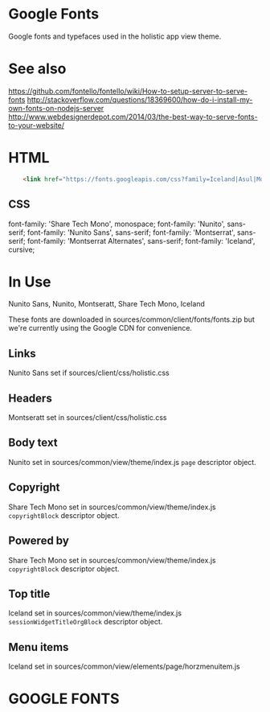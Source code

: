 # Google Fonts

Google fonts and typefaces used in the holistic app view theme.

# See also

https://github.com/fontello/fontello/wiki/How-to-setup-server-to-serve-fonts
http://stackoverflow.com/questions/18369600/how-do-i-install-my-own-fonts-on-nodejs-server
http://www.webdesignerdepot.com/2014/03/the-best-way-to-serve-fonts-to-your-website/

# HTML

```HTML
    <link href="https://fonts.googleapis.com/css?family=Iceland|Asul|Montserrat|Rubik|Share+Tech+Mono|Audiowide|Ceviche+One|Freckle+Face|Nunito|Nunito+Sans" rel="stylesheet">
```
## CSS

font-family: 'Share Tech Mono', monospace;
font-family: 'Nunito', sans-serif;
font-family: 'Nunito Sans', sans-serif;
font-family: 'Montserrat', sans-serif;
font-family: 'Montserrat Alternates', sans-serif;
font-family: 'Iceland', cursive;

# In Use

Nunito Sans, Nunito, Montseratt, Share Tech Mono, Iceland

These fonts are downloaded in sources/common/client/fonts/fonts.zip but we're currently using the Google CDN for convenience.

## Links

Nunito Sans set if sources/client/css/holistic.css

## Headers

Montseratt set in sources/client/css/holistic.css

## Body text

Nunito set in sources/common/view/theme/index.js `page` descriptor object.

## Copyright

Share Tech Mono set in sources/common/view/theme/index.js `copyrightBlock` descriptor object.

## Powered by

Share Tech Mono set in sources/common/view/theme/index.js `copyrightBlock` descriptor object.


## Top title

Iceland set in sources/common/view/theme/index.js `sessionWidgetTitleOrgBlock` descriptor object.

## Menu items

Iceland set in sources/common/view/elements/page/horzmenuitem.js


# GOOGLE FONTS
